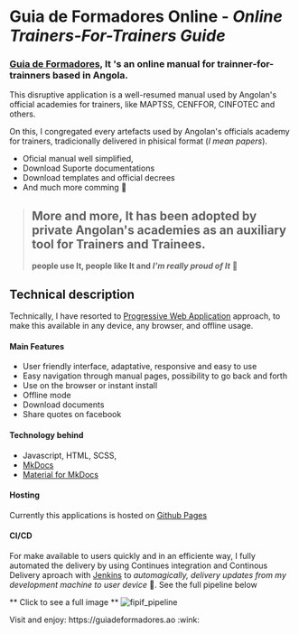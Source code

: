 # Guia de Formadores Online - _Online Trainers-For-Trainers Guide_

### [Guia de Formadores](https://guiadeformares.ao), It 's an online manual for trainner-for-trainners based in Angola. 
This disruptive application is a well-resumed manual used by Angolan's official academies for trainers, like MAPTSS, CENFFOR, CINFOTEC and others.

On this, I congregated every artefacts used by Angolan's officials academy for trainers, tradicionally delivered in phisical format (_I mean papers_).

- Oficial manual well simplified,
- Download Suporte documentations
- Download templates and official decrees
- And much more comming :muscle:

> ## More and more, It has been adopted by private Angolan's academies as an auxiliary tool for Trainers and Trainees.
  > **people use It, people like It and _I'm really proud of It_** :heartbeat:

## Technical description
Technically, I have resorted to [Progressive Web Application](https://web.dev/progressive-web-apps/) approach, to make this available in any device, any browser, and offline usage.


#### Main Features
- User friendly interface, adaptative, responsive and easy to use
- Easy navigation through manual pages, possibility to go back and forth
- Use on the browser or instant install
- Offline mode
- Download documents
- Share quotes on facebook

#### Technology behind
- Javascript, HTML, SCSS,
- [MkDocs](https://www.mkdocs.org/)
- [Material for MkDocs](https://squidfunk.github.io/mkdocs-material/getting-started/)

#### Hosting
Currently this applications is hosted on [Github Pages](https://pages.github.com/)

#### CI/CD
 For make available to users quickly and in an efficiente way, I fully automated the delivery by using Continues integration and Continous Delivery aproach with [Jenkins](https://www.jenkins.io/) to _automagically, delivery updates from my development machine to user device_ :robot:.  See the full pipeline below

** Click to see a full image ** 
![fipif_pipeline](https://user-images.githubusercontent.com/3983043/110237042-f712cd00-7f39-11eb-95cf-26c617477236.png)




<p algin="center">Visit and enjoy: https://guiadeformadores.ao :wink:</p>







